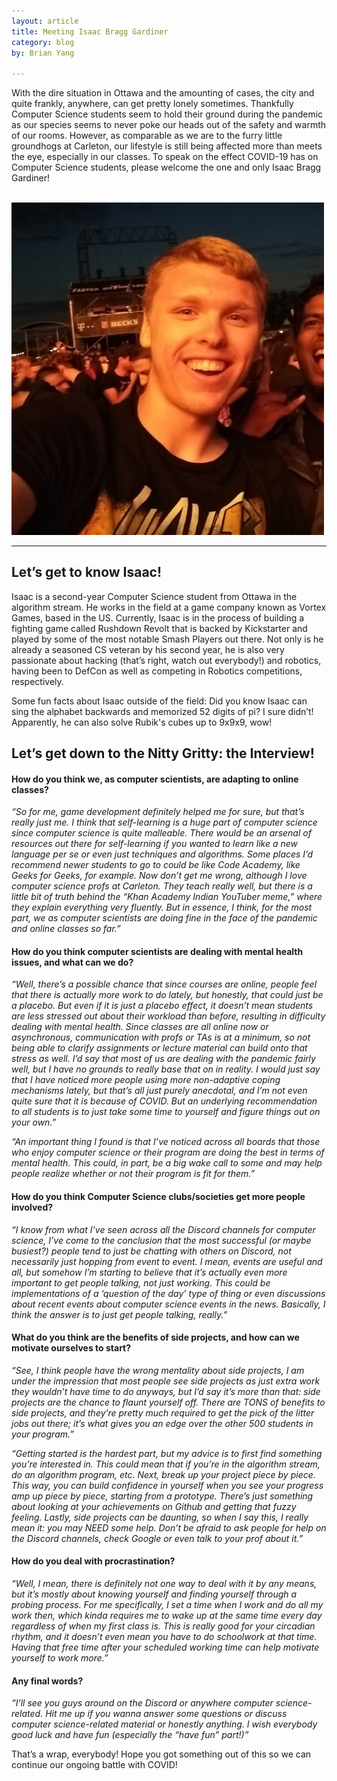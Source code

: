 ```yaml
---
layout: article
title: Meeting Isaac Bragg Gardiner
category: blog
by: Brian Yang

---
```


<p>With the dire situation in Ottawa and the amounting of cases, the city and quite frankly, anywhere, can get pretty lonely sometimes. Thankfully Computer Science students seem to hold their ground during the pandemic as our species seems to never poke our heads out of the safety and warmth of our rooms. However, as comparable as we are to the furry little groundhogs at Carleton, our lifestyle is still being affected more than meets the eye, especially in our classes. To speak on the effect COVID-19 has on Computer Science students, please welcome the one and only Isaac Bragg Gardiner! </p>

<br>

<div class="center">
    <img src="/images/iosaac.png" width="500px">
</div>

<hr>

<h2>Let’s get to know Isaac! </h2>

<p>Isaac is a second-year Computer Science student from Ottawa in the algorithm stream. He works in the field at a game company known as Vortex Games, based in the US. Currently, Isaac is in the process of building a fighting game called Rushdown Revolt that is backed by Kickstarter and played by some of the most notable Smash Players out there. Not only is he already a seasoned CS veteran by his second year, he is also very passionate about hacking (that’s right, watch out everybody!) and robotics, having been to DefCon as well as competing in Robotics competitions, respectively. </p>

<p>Some fun facts about Isaac outside of the field: Did you know Isaac can sing the alphabet backwards and memorized 52 digits of pi? I sure didn’t! Apparently, he can also solve Rubik's cubes up to 9x9x9, wow! </p>

<h2>Let’s get down to the Nitty Gritty: the Interview! </h2>

<h4>How do you think we, as computer scientists, are adapting to online classes? </h4>

<p><i>“So for me, game development definitely helped me for sure, but that’s really just me. I think that self-learning is a huge part of computer science since computer science is quite malleable. There would be an arsenal of resources out there for self-learning if you wanted to learn like a new language per se or even just techniques and algorithms. Some places I’d recommend newer students to go to could be like Code Academy, like Geeks for Geeks, for example. Now don’t get me wrong, although I love computer science profs at Carleton. They teach really well, but there is a little bit of truth behind the “Khan Academy Indian YouTuber meme,” where they explain everything very fluently. But in essence, I think, for the most part, we as computer scientists are doing fine in the face of the pandemic and online classes so far.” </i></p>

<h4>How do you think computer scientists are dealing with mental health issues, and what can we do? </h4>

<p><i>“Well, there’s a possible chance that since courses are online, people feel that there is actually more work to do lately, but honestly, that could just be a placebo. But even if it is just a placebo
effect, it doesn’t mean students are less stressed out about their workload than before, resulting in difficulty dealing with mental health. Since classes are all online now or asynchronous, communication with profs or TAs is at a minimum, so not being able to clarify assignments or lecture material can build onto that stress as well. I’d say that most of us are dealing with the pandemic fairly well, but I have no grounds to really base that on in reality. I would just say that I have noticed more people using more non-adaptive coping mechanisms lately, but that’s all just purely anecdotal, and I’m not even quite sure that it is because of COVID. But an underlying recommendation to all students is to just take some time to yourself and figure things out on your own.” </i></p>

<p><i>“An important thing I found is that I’ve noticed across all boards that those who enjoy computer science or their program are doing the best in terms of mental health. This could, in part, be a big wake call to some and may help people realize whether or not their program is fit for them.”</i></p>

<h4>How do you think Computer Science clubs/societies get more people involved? </h4>

<p><i>“I know from what I’ve seen across all the Discord channels for computer science, I’ve come to the conclusion that the most successful (or maybe busiest?) people tend to just be chatting with others on Discord, not necessarily just hopping from event to event. I mean, events are useful and all, but somehow I’m starting to believe that it’s actually even more important to get people talking, not just working. This could be implementations of a ‘question of the day’ type of thing or even discussions about recent events about computer science events in the news. Basically, I think the answer is to just get people talking, really.” </i></p>

<h4>What do you think are the benefits of side projects, and how can we motivate ourselves to start? </h4>

<p><i>“See, I think people have the wrong mentality about side projects, I am under the impression that most people see side projects as just extra work they wouldn’t have time to do anyways, but I’d say it’s more than that: side projects are the chance to flaunt yourself off. There are TONS of benefits to side projects, and they’re pretty much required to get the pick of the litter jobs out there; it’s what gives you an edge over the other 500 students in your program.” </i></p>

<p><i>“Getting started is the hardest part, but my advice is to first find something you’re interested in. This could mean that if you’re in the algorithm stream, do an algorithm program, etc. Next, break up your project piece by piece. This way, you can build confidence in yourself when you see your progress amp up piece by piece, starting from a prototype. There’s just something about looking at your achievements on Github and getting that fuzzy feeling. Lastly, side projects can be daunting, so when I say this, I really mean it: you may NEED some help. Don’t be afraid to ask people for help on the Discord channels, check Google or even talk to your prof about it.” 
</i></p>

<h4>How do you deal with procrastination?</h4>

<p><i>“Well, I mean, there is definitely not one way to deal with it by any means, but it’s mostly about knowing yourself and finding yourself through a probing process. For me specifically, I set a time when I work and do all my work then, which kinda requires me to wake up at the same time every day regardless of when my first class is. This is really good for your circadian rhythm, and it doesn’t even mean you have to do schoolwork at that time. Having that free time after your scheduled working time can help motivate yourself to work more.” 
</i></p>

<h4>Any final words? </h4>

<p><i>“I’ll see you guys around on the Discord or anywhere computer science-related. Hit me up if you wanna answer some questions or discuss computer science-related material or honestly anything. I wish everybody good luck and have fun (especially the “have fun” part!)” </i></p>

<p>That’s a wrap, everybody! Hope you got something out of this so we can continue our ongoing battle with COVID!</p>